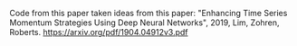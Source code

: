 Code from this paper taken ideas from this paper:
"Enhancing Time Series Momentum Strategies Using Deep Neural Networks", 2019, Lim, Zohren, Roberts.
https://arxiv.org/pdf/1904.04912v3.pdf


